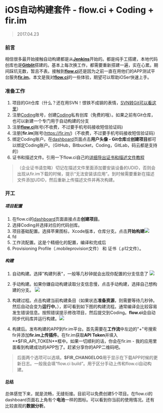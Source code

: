 # iOS自动构建套件 - flow.ci + Coding + fir.im

> 2017.04.23

### 前言

相信很多最开始接触自动构建都是从[**Jenkins**](https://jenkins.io/)开始的。都是纯手工搭建，本地代码创库也是[**Gitblit**](http://gitblit.com/)搭建的。基本上每次换工作，都需要重新搭建一遍，实在心累。期间踩坑无数，暂且不表。接触到[**flow.ci**](https://flow.ci/)还是因为之前一直在用他们的APP测试平台服务[**fir.im**](https://fir.im/)。本文是我对[**flow.ci**](https://flow.ci/)的一些体验，期望可以帮助iOSer快速上手。


### 准备工作

1. 项目的Git仓库（什么？还在用SVN！恨铁不成钢的表情，[SVN转Git可以看这里](http://leeiio.me/convert-subversion-to-git/)）
2. 注册[Coding](https://coding.net)账号，创建[Coding](https://coding.net)私有创库（免费的哦）。如果之前有Git仓库，也可以新建一个专门用于自动构建的分支
3. 注册[**flow.ci**](https://flow.ci/)账号(不收费，不过要手机号码接收短信验证码)
4. 注册[**fir.im**]账号(https://fir.im/)（不收费，不过要手机号码接收短信验证码）
5. 绑定Coding账户。在[dashboard](https://dashboard.flow.ci)页面点击**用户头像 - Git仓库**或**创建项目**都可以绑定Coding账户。（GitHub，Bitbucket，Coding，GitLab，码云都是支持的）
6. 证书和描述文件。引用一下flow.ci自己的[详细导出证书和描述文件教程](https://docs.flow.ci/zh/upload_certificate_and_provisioning_profiles.html)
> （企业证书请忽略）切记在描述文件里面添加要安装设备的UDID，否则会出现从fir.im下载的时候，提示“无法安装该应用”。到时候需要重新在描述文件添加UDID，然后重新上传描述文件并再次构建。


### 开工

##### 项目配置

1. 在flow.ci的[dashboard](https://dashboard.flow.ci)页面直接点击**创建项目**。
2. 选择Coding并选择对应的代码创库。
3. 项目基础配置。选择苹果图标，Xcode版本，仓库分支。点击**开始构建**![](https://raw.githubusercontent.com/mzying2013/FlowCIGuide/master/1_project_base_config%402x.png)
4. fd
5. 工作流配置。这是个精细化的配置，编译和完成后
6. Provisioning Profile（.mobileprovision文件） 和 证书（.p12文件）。



##### 构建
1. 自动构建。选择"构建列表"，一般等几秒钟就会出现你配置的分支信息了
![](https://raw.githubusercontent.com/mzying2013/FlowCIGuide/master/6_auto_build.png)

2. 手动构建。如果你嫌自动构建读取分支信息慢，点击手动构建，选择自己想构建的分支。
![](https://raw.githubusercontent.com/mzying2013/FlowCIGuide/master/7_manual_select_branch.png)

3. 构建过程。点击构建当前构建条目（如果状态**准备资源**，则需要等待几秒钟。然后自动会变为**运行中**。），即可看到如下图的构建流程。通常编译会比较容易发生错误信息。按照错误提示修改项目，然后提交到Coding。**flow.ci**会自动同步代码库并运行构建。![](https://raw.githubusercontent.com/mzying2013/FlowCIGuide/master/8_build_error.png)

4. 构建后。发布构建的APP到fir.im平台。首先需要在**工作流**中左边的"+"号搜索fir并添加**fir.im上传插件**。在fir.im获取**API Token**并填入**$FIR_API_TOKEN**框中。如果一切顺利的话，你会在fir.im - 我的应用里面看到构建成功的APP包了。赶紧分享你的APP二维码吧。
> 后面两个选项可以选填。**$FIR_CHANGELOG**用于显示在下载APP时候的更新日志。一般我会填“flow.ci build”。用于区分手动上传和flow.ci自动构建。



#### 总结
总体感觉下来，就是流畅，无缝衔接。目前可以免费创建5个项目。在flow.ci的dashboard页面右上角有个**电池**一样的图标。可以看到你当前的使用情况。还有比较直观的**数据分析**。




